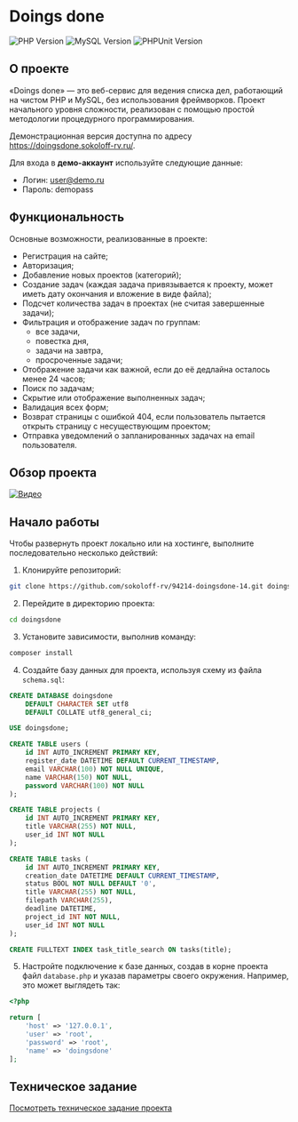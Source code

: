 # Doings done
![PHP Version](https://img.shields.io/badge/php-%5E7.0-7A86B8)
![MySQL Version](https://img.shields.io/badge/mysql-%5E5.6-F29221)
![PHPUnit Version](https://img.shields.io/badge/phpunit-%5E7.5-3A97D0)

## О проекте

«Doings done» — это веб-сервис для ведения списка дел, работающий на чистом PHP и MySQL, без использования фреймворков. Проект начального уровня сложности, реализован с помощью простой методологии процедурного программирования.

Демонстрационная версия доступна по адресу https://doingsdone.sokoloff-rv.ru/. 

Для входа в **демо-аккаунт** используйте следующие данные:

- Логин: user@demo.ru
- Пароль: demopass

## Функциональность

Основные возможности, реализованные в проекте:

- Регистрация на сайте;
- Авторизация;
- Добавление новых проектов (категорий);
- Создание задач (каждая задача привязывается к проекту, может иметь дату окончания и вложение в виде файла);
- Подсчет количества задач в проектах (не считая завершенные задачи);
- Фильтрация и отображение задач по группам:
    - все задачи,
    - повестка дня,
    - задачи на завтра,
    - просроченные задачи;
- Отображение задачи как важной, если до её дедлайна осталось менее 24 часов;
- Поиск по задачам;
- Скрытие или отображение выполненных задач;
- Валидация всех форм;
- Возврат страницы с ошибкой 404, если пользователь пытается открыть страницу с несуществующим проектом;
- Отправка уведомлений о запланированных задачах на email пользователя.

## Обзор проекта

[![Видео](https://sokoloff-rv.ru/share/github/doingsdone.webp)](https://youtu.be/DAetbaQYWEI)

## Начало работы

Чтобы развернуть проект локально или на хостинге, выполните последовательно несколько действий:

1. Клонируйте репозиторий:

```bash
git clone https://github.com/sokoloff-rv/94214-doingsdone-14.git doingsdone
```

2. Перейдите в директорию проекта:

```bash
cd doingsdone
```

3. Установите зависимости, выполнив команду:

```bash
composer install
```

4. Создайте базу данных для проекта, используя схему из файла `schema.sql`:

```sql
CREATE DATABASE doingsdone
    DEFAULT CHARACTER SET utf8
    DEFAULT COLLATE utf8_general_ci;

USE doingsdone;

CREATE TABLE users (
    id INT AUTO_INCREMENT PRIMARY KEY,
    register_date DATETIME DEFAULT CURRENT_TIMESTAMP,
    email VARCHAR(100) NOT NULL UNIQUE,
    name VARCHAR(150) NOT NULL,
    password VARCHAR(100) NOT NULL
);

CREATE TABLE projects (
    id INT AUTO_INCREMENT PRIMARY KEY,
    title VARCHAR(255) NOT NULL,
    user_id INT NOT NULL
);

CREATE TABLE tasks (
    id INT AUTO_INCREMENT PRIMARY KEY,
    creation_date DATETIME DEFAULT CURRENT_TIMESTAMP,
    status BOOL NOT NULL DEFAULT '0',
    title VARCHAR(255) NOT NULL,
    filepath VARCHAR(255),
    deadline DATETIME,
    project_id INT NOT NULL,
    user_id INT NOT NULL
);

CREATE FULLTEXT INDEX task_title_search ON tasks(title);
```

5. Настройте подключение к базе данных, создав в корне проекта файл `database.php` и указав параметры своего окружения. Например, это может выглядеть так:

```php
<?php

return [
    'host' => '127.0.0.1',
    'user' => 'root',
    'password' => 'root',
    'name' => 'doingsdone'
];
```

## Техническое задание

[Посмотреть техническое задание проекта](https://sokoloff-rv.notion.site/Doings-done-f0e0b4c20066446fb640d4b03dfbd57e?pvs=4)
